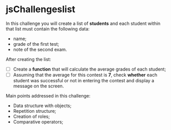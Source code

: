 # jsChallengeslist
In this challenge you will create a list of **students** and each student within that list must contain the following data:

- name;
- grade of the first test;
- note of the second exam.

After creating the list:

- [ ] Create a **function** that will calculate the average grades of each student;
- [ ] Assuming that the average for this contest is **7**, check **whether** each student was successful or not in entering the contest and display a message on the screen.

Main points addressed in this challenge:

- Data structure with objects;
- Repetition structure;
- Creation of roles;
- Comparative operators;